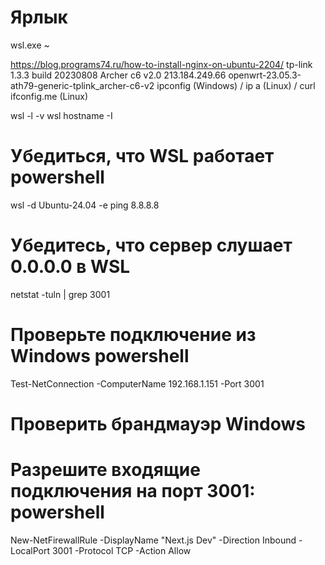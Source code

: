 # Ярлык
wsl.exe ~

https://blog.programs74.ru/how-to-install-nginx-on-ubuntu-2204/
tp-link 1.3.3 build 20230808 Archer c6 v2.0
213.184.249.66
openwrt-23.05.3-ath79-generic-tplink_archer-c6-v2
ipconfig (Windows) / ip a (Linux) / curl ifconfig.me (Linux)


wsl -l -v
wsl hostname -I



# Убедиться, что WSL работает powershell
wsl -d Ubuntu-24.04 -e ping 8.8.8.8


# Убедитесь, что сервер слушает 0.0.0.0 в WSL
netstat -tuln | grep 3001

# Проверьте подключение из Windows powershell
Test-NetConnection -ComputerName 192.168.1.151 -Port 3001

# Проверить брандмауэр Windows
# Разрешите входящие подключения на порт 3001: powershell
New-NetFirewallRule -DisplayName "Next.js Dev" -Direction Inbound -LocalPort 3001 -Protocol TCP -Action Allow